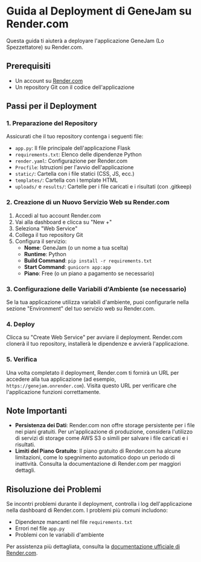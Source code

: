 # Guida al Deployment di GeneJam su Render.com

Questa guida ti aiuterà a deployare l'applicazione GeneJam (Lo Spezzettatore) su Render.com.

## Prerequisiti

- Un account su [Render.com](https://render.com)
- Un repository Git con il codice dell'applicazione

## Passi per il Deployment

### 1. Preparazione del Repository

Assicurati che il tuo repository contenga i seguenti file:

- `app.py`: Il file principale dell'applicazione Flask
- `requirements.txt`: Elenco delle dipendenze Python
- `render.yaml`: Configurazione per Render.com
- `Procfile`: Istruzioni per l'avvio dell'applicazione
- `static/`: Cartella con i file statici (CSS, JS, ecc.)
- `templates/`: Cartella con i template HTML
- `uploads/` e `results/`: Cartelle per i file caricati e i risultati (con .gitkeep)

### 2. Creazione di un Nuovo Servizio Web su Render.com

1. Accedi al tuo account Render.com
2. Vai alla dashboard e clicca su "New +"
3. Seleziona "Web Service"
4. Collega il tuo repository Git
5. Configura il servizio:
   - **Nome**: GeneJam (o un nome a tua scelta)
   - **Runtime**: Python
   - **Build Command**: `pip install -r requirements.txt`
   - **Start Command**: `gunicorn app:app`
   - **Piano**: Free (o un piano a pagamento se necessario)

### 3. Configurazione delle Variabili d'Ambiente (se necessario)

Se la tua applicazione utilizza variabili d'ambiente, puoi configurarle nella sezione "Environment" del tuo servizio web su Render.com.

### 4. Deploy

Clicca su "Create Web Service" per avviare il deployment. Render.com clonerà il tuo repository, installerà le dipendenze e avvierà l'applicazione.

### 5. Verifica

Una volta completato il deployment, Render.com ti fornirà un URL per accedere alla tua applicazione (ad esempio, `https://genejam.onrender.com`). Visita questo URL per verificare che l'applicazione funzioni correttamente.

## Note Importanti

- **Persistenza dei Dati**: Render.com non offre storage persistente per i file nei piani gratuiti. Per un'applicazione di produzione, considera l'utilizzo di servizi di storage come AWS S3 o simili per salvare i file caricati e i risultati.
- **Limiti del Piano Gratuito**: Il piano gratuito di Render.com ha alcune limitazioni, come lo spegnimento automatico dopo un periodo di inattività. Consulta la documentazione di Render.com per maggiori dettagli.

## Risoluzione dei Problemi

Se incontri problemi durante il deployment, controlla i log dell'applicazione nella dashboard di Render.com. I problemi più comuni includono:

- Dipendenze mancanti nel file `requirements.txt`
- Errori nel file `app.py`
- Problemi con le variabili d'ambiente

Per assistenza più dettagliata, consulta la [documentazione ufficiale di Render.com](https://render.com/docs).
